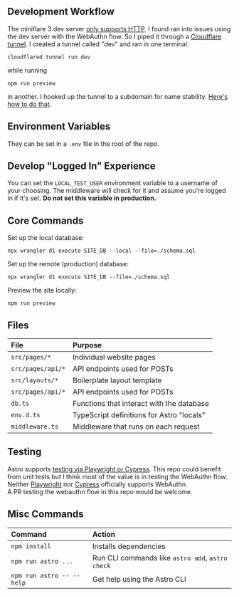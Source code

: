 ## Development Workflow
The miniflare 3 dev server [only supports HTTP](https://github.com/cloudflare/workers-sdk/issues/3353). I found ran into issues using the dev server with the WebAuthn flow. So I piped it through a [Cloudflare tunnel](https://developers.cloudflare.com/cloudflare-one/connections/connect-apps/install-and-setup/tunnel-guide/local/). I created a tunnel called "dev" and ran in one terminal:
```
cloudflared tunnel run dev
```
while running
```
npm run preview
```
in another. I hooked up the tunnel to a subdomain for name stability. [Here's how to do that](https://blog.cloudflare.com/argo-tunnels-that-live-forever/).

## Environment Variables
They can be set in a `.env` file in the root of the repo.

## Develop "Logged In" Experience
You can set the `LOCAL_TEST_USER` environment variable to a username of your choosing. The middleware will check for it and assume you're logged in if it's set. **Do not set this variable in production.**

## Core Commands

Set up the local database:
```
npx wrangler d1 execute SITE_DB --local --file=./schema.sql
```
Set up the remote (production) database:
```
npx wrangler d1 execute SITE_DB --file=./schema.sql
```

Preview the site locally:
```
npm run preview
```

## Files

| File              | Purpose                                   |
| :---------------- | :---------------------------------------- |
| `src/pages/*`     | Individual website pages                  |
| `src/pages/api/*` | API endpoints used for POSTs              |
| `src/layouts/*`   | Boilerplate layout template               |
| `src/pages/api/*` | API endpoints used for POSTs              |
| `db.ts`           | Functions that interact with the database |
| `env.d.ts`        | TypeScript definitions for Astro "locals" |
| `middleware.ts`   | Middleware that runs on each request      |

## Testing
Astro supports [testing via Playwright or Cypress](https://docs.astro.build/en/guides/testing/). This repo could benefit from unit tests but I think most of the value is in testing the WebAuthn flow.  
Neither [Playwright](https://github.com/microsoft/playwright/issues/7276) nor [Cypress](https://github.com/cypress-io/cypress/issues/6991) officially supports WebAuthn.  
A PR testing the webauthn flow in this repo would be welcome.

## Misc Commands

| Command                   | Action                                           |
| :------------------------ | :----------------------------------------------- |
| `npm install`             | Installs dependencies                            |
| `npm run astro ...`       | Run CLI commands like `astro add`, `astro check` |
| `npm run astro -- --help` | Get help using the Astro CLI                     |